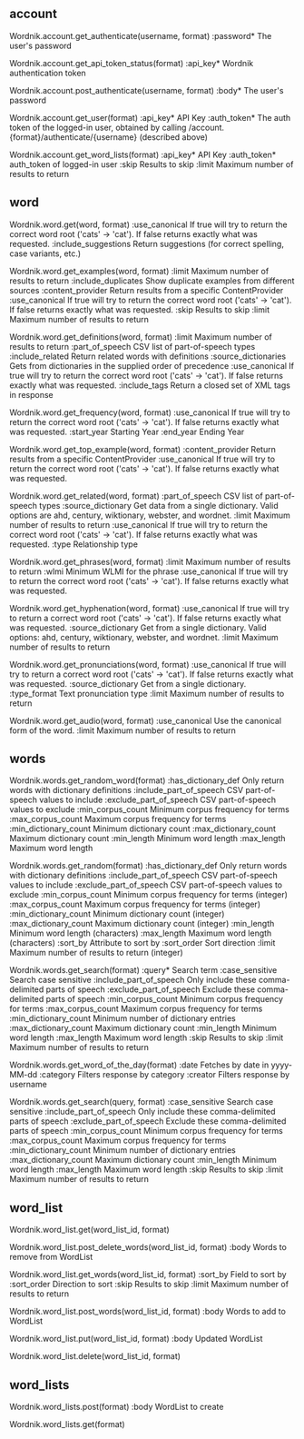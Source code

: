 
account
-------

  Wordnik.account.get_authenticate(username, format)
    :password*                       The user's password

  Wordnik.account.get_api_token_status(format)
    :api_key*                        Wordnik authentication token

  Wordnik.account.post_authenticate(username, format)
    :body*                           The user's password

  Wordnik.account.get_user(format)
    :api_key*                        API Key
    :auth_token*                     The auth token of the logged-in user, obtained by calling /account.{format}/authenticate/{username} (described above)

  Wordnik.account.get_word_lists(format)
    :api_key*                        API Key
    :auth_token*                     auth_token of logged-in user
    :skip                            Results to skip
    :limit                           Maximum number of results to return


word
----

  Wordnik.word.get(word, format)
    :use_canonical                   If true will try to return the correct word root ('cats' -> 'cat'). If false returns exactly what was requested.
    :include_suggestions             Return suggestions (for correct spelling, case variants, etc.)

  Wordnik.word.get_examples(word, format)
    :limit                           Maximum number of results to return
    :include_duplicates              Show duplicate examples from different sources
    :content_provider                Return results from a specific ContentProvider
    :use_canonical                   If true will try to return the correct word root ('cats' -> 'cat'). If false returns exactly what was requested.
    :skip                            Results to skip
    :limit                           Maximum number of results to return

  Wordnik.word.get_definitions(word, format)
    :limit                           Maximum number of results to return
    :part_of_speech                  CSV list of part-of-speech types
    :include_related                 Return related words with definitions
    :source_dictionaries             Gets from dictionaries in the supplied order of precedence
    :use_canonical                   If true will try to return the correct word root ('cats' -> 'cat'). If false returns exactly what was requested.
    :include_tags                    Return a closed set of XML tags in response

  Wordnik.word.get_frequency(word, format)
    :use_canonical                   If true will try to return the correct word root ('cats' -> 'cat'). If false returns exactly what was requested.
    :start_year                      Starting Year
    :end_year                        Ending Year

  Wordnik.word.get_top_example(word, format)
    :content_provider                Return results from a specific ContentProvider
    :use_canonical                   If true will try to return the correct word root ('cats' -> 'cat'). If false returns exactly what was requested.

  Wordnik.word.get_related(word, format)
    :part_of_speech                  CSV list of part-of-speech types
    :source_dictionary               Get data from a single dictionary. Valid options are ahd, century, wiktionary, webster, and wordnet.
    :limit                           Maximum number of results to return
    :use_canonical                   If true will try to return the correct word root ('cats' -> 'cat'). If false returns exactly what was requested.
    :type                            Relationship type

  Wordnik.word.get_phrases(word, format)
    :limit                           Maximum number of results to return
    :wlmi                            Minimum WLMI for the phrase
    :use_canonical                   If true will try to return the correct word root ('cats' -> 'cat'). If false returns exactly what was requested.

  Wordnik.word.get_hyphenation(word, format)
    :use_canonical                   If true will try to return a correct word root ('cats' -> 'cat'). If false returns exactly what was requested.
    :source_dictionary               Get from a single dictionary. Valid options: ahd, century, wiktionary, webster, and wordnet.
    :limit                           Maximum number of results to return

  Wordnik.word.get_pronunciations(word, format)
    :use_canonical                   If true will try to return a correct word root ('cats' -> 'cat'). If false returns exactly what was requested.
    :source_dictionary               Get from a single dictionary.
    :type_format                     Text pronunciation type
    :limit                           Maximum number of results to return

  Wordnik.word.get_audio(word, format)
    :use_canonical                   Use the canonical form of the word.
    :limit                           Maximum number of results to return


words
-----

  Wordnik.words.get_random_word(format)
    :has_dictionary_def              Only return words with dictionary definitions
    :include_part_of_speech          CSV part-of-speech values to include
    :exclude_part_of_speech          CSV part-of-speech values to exclude
    :min_corpus_count                Minimum corpus frequency for terms
    :max_corpus_count                Maximum corpus frequency for terms
    :min_dictionary_count            Minimum dictionary count
    :max_dictionary_count            Maximum dictionary count
    :min_length                      Minimum word length
    :max_length                      Maximum word length

  Wordnik.words.get_random(format)
    :has_dictionary_def              Only return words with dictionary definitions
    :include_part_of_speech          CSV part-of-speech values to include
    :exclude_part_of_speech          CSV part-of-speech values to exclude
    :min_corpus_count                Minimum corpus frequency for terms (integer)
    :max_corpus_count                Maximum corpus frequency for terms (integer)
    :min_dictionary_count            Minimum dictionary count (integer)
    :max_dictionary_count            Maximum dictionary count (integer)
    :min_length                      Minimum word length (characters)
    :max_length                      Maximum word length (characters)
    :sort_by                         Attribute to sort by
    :sort_order                      Sort direction
    :limit                           Maximum number of results to return (integer)

  Wordnik.words.get_search(format)
    :query*                          Search term
    :case_sensitive                  Search case sensitive
    :include_part_of_speech          Only include these comma-delimited parts of speech
    :exclude_part_of_speech          Exclude these comma-delimited parts of speech
    :min_corpus_count                Minimum corpus frequency for terms
    :max_corpus_count                Maximum corpus frequency for terms
    :min_dictionary_count            Minimum number of dictionary entries
    :max_dictionary_count            Maximum dictionary count
    :min_length                      Minimum word length
    :max_length                      Maximum word length
    :skip                            Results to skip
    :limit                           Maximum number of results to return

  Wordnik.words.get_word_of_the_day(format)
    :date                            Fetches by date in yyyy-MM-dd
    :category                        Filters response by category
    :creator                         Filters response by username

  Wordnik.words.get_search(query, format)
    :case_sensitive                  Search case sensitive
    :include_part_of_speech          Only include these comma-delimited parts of speech
    :exclude_part_of_speech          Exclude these comma-delimited parts of speech
    :min_corpus_count                Minimum corpus frequency for terms
    :max_corpus_count                Maximum corpus frequency for terms
    :min_dictionary_count            Minimum number of dictionary entries
    :max_dictionary_count            Maximum dictionary count
    :min_length                      Minimum word length
    :max_length                      Maximum word length
    :skip                            Results to skip
    :limit                           Maximum number of results to return


word_list
---------

  Wordnik.word_list.get(word_list_id, format)

  Wordnik.word_list.post_delete_words(word_list_id, format)
    :body                            Words to remove from WordList

  Wordnik.word_list.get_words(word_list_id, format)
    :sort_by                         Field to sort by
    :sort_order                      Direction to sort
    :skip                            Results to skip
    :limit                           Maximum number of results to return

  Wordnik.word_list.post_words(word_list_id, format)
    :body                            Words to add to WordList

  Wordnik.word_list.put(word_list_id, format)
    :body                            Updated WordList

  Wordnik.word_list.delete(word_list_id, format)


word_lists
----------

  Wordnik.word_lists.post(format)
    :body                            WordList to create

  Wordnik.word_lists.get(format)

